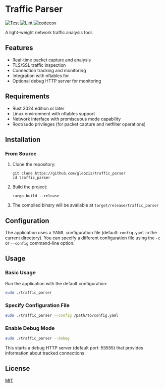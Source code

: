 # Traffic Parser

[![Test](https://github.com/glebziz/traffic_parser/actions/workflows/test.yml/badge.svg)](https://github.com/glebziz/traffic_parser/actions/workflows/test.yml)
[![Lint](https://github.com/glebziz/traffic_parser/actions/workflows/lint.yml/badge.svg)](https://github.com/glebziz/traffic_parser/actions/workflows/lint.yml)
[![codecov](https://codecov.io/gh/glebziz/traffic_parser/graph/badge.svg?token=571RKHZFFP)](https://codecov.io/gh/glebziz/traffic_parser)

A light-weight network traffic analysis tool.

## Features

- Real-time packet capture and analysis
- TLS/SSL traffic inspection
- Connection tracking and monitoring
- Integration with nftables for
- Optional debug HTTP server for monitoring

## Requirements

- Rust 2024 edition or later
- Linux environment with nftables support
- Network interface with promiscuous mode capability
- Root/sudo privileges (for packet capture and netfilter operations)

## Installation

### From Source

1. Clone the repository:
   ```
   git clone https://github.com/glebziz/traffic_parser
   cd traffic_parser
   ```

2. Build the project:
   ```
   cargo build --release
   ```

3. The compiled binary will be available at `target/release/traffic_parser`

## Configuration

The application uses a YAML configuration file (default: `config.yaml` in the current directory). You can specify a different configuration file using the `-c` or `--config` command-line option.

## Usage

### Basic Usage

Run the application with the default configuration:

```bash
sudo ./traffic_parser
```

### Specify Configuration File

```bash
sudo ./traffic_parser --config /path/to/config.yaml
```

### Enable Debug Mode

```bash
sudo ./traffic_parser --debug
```

This starts a debug HTTP server (default port: 55555) that provides information about tracked connections.

## License

[MIT](https://choosealicense.com/licenses/mit/)